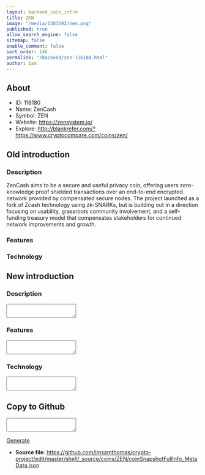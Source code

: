 ```yaml
---
layout: backend_coin_intro
title: ZEN
image: "/media/1383502/zen.png"
published: true
allow_search_engine: false
sitemap: false
enable_comment: false
sort_order: 146
permalink: "/backend/zen-116180.html"
author: Sam
---
```


## About

- ID: 116180
- Name: ZenCash
- Symbol: ZEN
- Website: https://zensystem.io/
- Explore: http://blankrefer.com/?https://www.cryptocompare.com/coins/zen/


## Old introduction

### Description

<p><span>ZenCash aims to be a secure and useful privacy coin, offering users zero-knowledge proof shielded transactions over an end-to-end encrypted network provided by compensated secure nodes. The project launched as a fork of Zcash technology using zk-SNARKs, but is building out in a direction focusing on usability, grassroots community involvement, and a self-funding treasury model that compensates stakeholders for continued network improvements and growth.</span></p>

### Features


### Technology




## New introduction


### Description
<textarea id="meta_description" name="description"></textarea>

### Features
<textarea id="meta_features" name="features"></textarea>

### Technology
<textarea id="meta_technology" name="technology"></textarea>


## Copy to Github

<textarea id="coinsnapshotfullinfo_metadata"></textarea>

<a href="#gen" onclick="generateMetaDatJson()">Generate</a>

- **Source file**: <a href="https://github.com/imsamthomas/crypto-project/edit/master/shell/_source/coins/ZEN/coinSnapshotFullInfo_MetaData.json">https://github.com/imsamthomas/crypto-project/edit/master/shell/_source/coins/ZEN/coinSnapshotFullInfo_MetaData.json</a>

